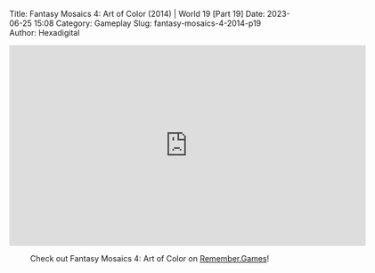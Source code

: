 Title: Fantasy Mosaics 4: Art of Color (2014) | World 19 [Part 19]
Date: 2023-06-25 15:08
Category: Gameplay
Slug: fantasy-mosaics-4-2014-p19
Author: Hexadigital

<center><iframe src="https://www.youtube.com/embed/gNV0iMSJtYM?feature=oembed" allow="accelerometer; autoplay; encrypted-media; gyroscope; picture-in-picture" width="640" height="360" frameborder="0"></iframe>

Check out Fantasy Mosaics 4: Art of Color on [Remember.Games](https://remember.games/game/7223/fantasy-mosaics-4-art-of-color/)!</center>
